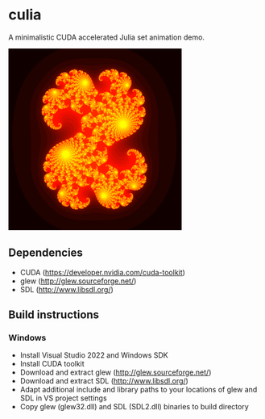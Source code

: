 # culia
A minimalistic CUDA accelerated Julia set animation demo.

![Screenshot](doc/screen.png)

## Dependencies
- CUDA (https://developer.nvidia.com/cuda-toolkit)
- glew (http://glew.sourceforge.net/)
- SDL (http://www.libsdl.org/)

## Build instructions
### Windows
- Install Visual Studio 2022 and Windows SDK
- Install CUDA toolkit
- Download and extract glew (http://glew.sourceforge.net/)
- Download and extract SDL (http://www.libsdl.org/)
- Adapt additional include and library paths to your locations of glew and SDL in VS project settings
- Copy glew (glew32.dll) and SDL (SDL2.dll) binaries to build directory
